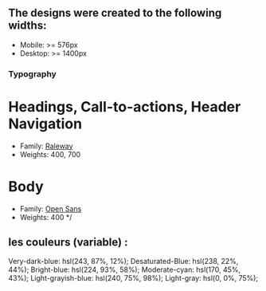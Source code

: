 
## The designs were created to the following widths:

- Mobile: >= 576px
- Desktop: >= 1400px

### Typography

# Headings, Call-to-actions, Header Navigation

- Family: [Raleway](https://fonts.google.com/specimen/Raleway)
- Weights: 400, 700

# Body

- Family: [Open Sans](https://fonts.google.com/specimen/Open+Sans)
- Weights: 400 */

## les couleurs (variable) : 
Very-dark-blue: hsl(243, 87%, 12%);
Desaturated-Blue: hsl(238, 22%, 44%);
Bright-blue: hsl(224, 93%, 58%);
Moderate-cyan: hsl(170, 45%, 43%);
Light-grayish-blue: hsl(240, 75%, 98%);
Light-gray: hsl(0, 0%, 75%);

